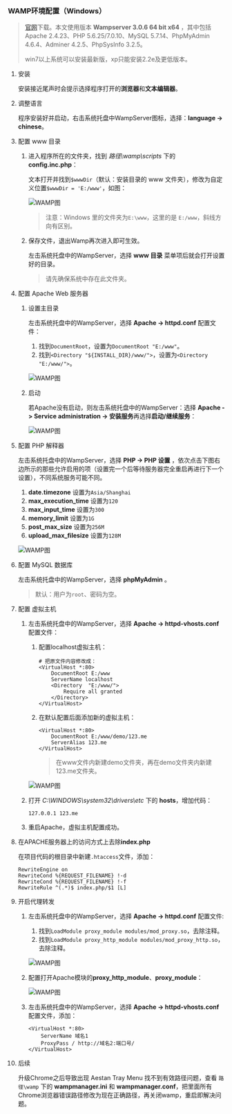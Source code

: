 ### WAMP环境配置（Windows）

>[官网](http://www.wampserver.com)下载。本文使用版本 **Wampserver 3.0.6 64 bit x64** ，其中包括Apache 2.4.23、PHP 5.6.25/7.0.10、MySQL 5.7.14、PhpMyAdmin 4.6.4、Adminer 4.2.5、PhpSysInfo 3.2.5。
>
>win7以上系统可以安装最新版，xp只能安装2.2e及更低版本。

1. 安装

	安装接近尾声时会提示选择程序打开的**浏览器**和**文本编辑器**。
2. 调整语言

	程序安装好并启动，右击系统托盘中WampServer图标，选择：**language -> chinese**。
3. 配置 www 目录

	1. 进入程序所在的文件夹，找到 *路径\wamp\scripts* 下的 **config.inc.php**：

	    文本打开并找到`$wwwDir`（默认：安装目录的 www 文件夹），修改为自定义位置`$wwwDir = 'E:/www'`，如图：

	    ![WAMP图](./images/1.png)

	    >注意：Windows 里的文件夹为`E:\www`，这里的是 `E:/www`，斜线方向有区别。
	2. 保存文件，退出Wamp再次进入即可生效。

	    左击系统托盘中的WampServer，选择 **www 目录** 菜单项后就会打开设置好的目录。

	    >请先确保系统中存在此文件夹。
4. 配置 Apache Web 服务器

	1. 设置主目录

	    左击系统托盘中的WampServer，选择 **Apache -> httpd.conf** 配置文件：

	    1. 找到`DocumentRoot`，设置为`DocumentRoot "E:/www"`。
	    2. 找到`<Directory "${INSTALL_DIR}/www/">`，设置为`<Directory "E:/www/">`。

	    ![WAMP图](./images/2.png)
	2. 启动

        若Apache没有启动，则左击系统托盘中的WampServer：选择 **Apache -> Service administration -> 安装服务**再选择**启动/继续服务**：

        ![WAMP图](./images/5.png)
5. 配置 PHP 解释器

    左击系统托盘中的WampServer，选择 **PHP -> PHP 设置** ，依次点击下图右边所示的那些允许启用的项（设置完一个后等待服务器完全重启再进行下一个设置），不同系统服务可能不同。

    1. **date.timezone** 设置为`Asia/Shanghai`
    2. **max_execution_time** 设置为`120`
    3. **max_input_time** 设置为`300`
    4. **memory_limit** 设置为`1G`
    5. **post_max_size** 设置为`256M`
    6. **upload_max_filesize** 设置为`128M`

    ![WAMP图](./images/3.png)
6. 配置 MySQL 数据库

	左击系统托盘中的WampServer，选择 **phpMyAdmin** 。

	>默认：用户为`root`、密码为空。
7. 配置 虚拟主机
	1. 左击系统托盘中的WampServer，选择 **Apache -> httpd-vhosts.conf** 配置文件：

        1. 配置localhost虚拟主机：

            ```text
            # 把原文件内容修改成：
            <VirtualHost *:80>
                DocumentRoot E:/www
                ServerName localhost
                <Directory  "E:/www/">
                    Require all granted
                </Directory>
            </VirtualHost>
		    ```
		2. 在默认配置后面添加新的虚拟主机：

            ```text
            <VirtualHost *:80>
                DocumentRoot E:/www/demo/123.me
                ServerAlias 123.me
            </VirtualHost>
            ```

		    >在www文件内新建demo文件夹，再在demo文件夹内新建123.me文件夹。

        ![WAMP图](./images/4.png)
	2. 打开 *C:\WINDOWS\system32\drivers\etc* 下的 **hosts**，增加代码：

		```text
		127.0.0.1 123.me
		```
	3. 重启Apache，虚拟主机配置成功。
8. 在APACHE服务器上的访问方式上去除**index.php**

    在项目代码的根目录中新建`.htaccess`文件，添加：

    ```text
    RewriteEngine on
    RewriteCond %{REQUEST_FILENAME} !-d
    RewriteCond %{REQUEST_FILENAME} !-f
    RewriteRule ^(.*)$ index.php/$1 [L]
    ```
9. 开启代理转发

    1. 左击系统托盘中的WampServer，选择 **Apache -> httpd.conf** 配置文件:

        1. 找到`LoadModule proxy_module modules/mod_proxy.so`，去除注释。
        2. 找到`LoadModule proxy_http_module modules/mod_proxy_http.so`，去除注释。

        ![WAMP图](./images/6.png)
    2. 配置打开Apache模块的**proxy_http_module**、**proxy_module**：

        ![WAMP图](./images/7.png)
    3. 左击系统托盘中的WampServer，选择 **Apache -> httpd-vhosts.conf** 配置文件，添加：

        ```test
        <VirtualHost *:80>
            ServerName 域名1
            ProxyPass / http://域名2:端口号/
        </VirtualHost>
        ```
10. 后续

	升级Chrome之后导致出现 Aestan Tray Menu 找不到有效路径问题，查看 `路径\wamp` 下的 **wampmanager.ini** 和 **wampmanager.conf**，把里面所有Chrome浏览器错误路径修改为现在正确路径，再关闭wamp，重启即解决问题。
